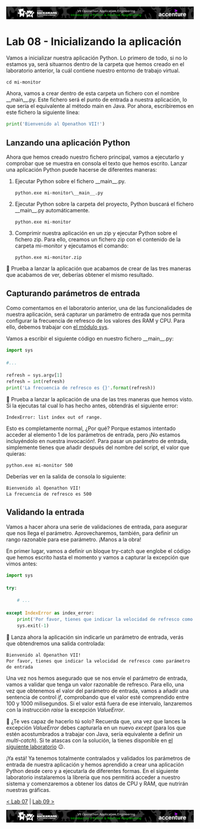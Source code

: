 <p align="center">
    <img src="../resources/header.png">
</p>

# Lab 08 - Inicializando la aplicación

Vamos a inicializar nuestra aplicación Python. Lo primero de todo, si no lo estamos ya, será situarnos dentro de la carpeta que hemos creado en el laboratorio anterior, la cuál contiene nuestro entorno de trabajo virtual.

```shell script
cd mi-monitor
```

Ahora, vamos a crear dentro de esta carpeta un fichero con el nombre \_\_main\_\_.py. Este fichero será el punto de entrada a nuestra aplicación, lo que sería el equivalente al método main en Java. Por ahora, escribiremos en este fichero la siguiente línea:

```python
print('Bienvenido al Openathon VII!')
```

## Lanzando una aplicación Python

Ahora que hemos creado nuestro fichero principal, vamos a ejecutarlo y comprobar que se muestra en consola el texto que hemos escrito. Lanzar una aplicación Python puede hacerse de diferentes maneras:

1. Ejecutar Python sobre el fichero \_\_main\_\_.py.
    ```shell script
    python.exe mi-monitor\__main__.py
    ```

2. Ejecutar Python sobre la carpeta del proyecto, Python buscará el fichero \_\_main\_\_.py automáticamente.
    ```shell scriptzip 
    python.exe mi-monitor
    ```
3. Comprimir nuestra aplicación en un zip y ejecutar Python sobre el fichero zip. Para ello, creamos un fichero zip con el contenido de la carpeta mi-monitor y ejecutamos el comando:
     ```shell script
     python.exe mi-monitor.zip
     ```
:memo: Prueba a lanzar la aplicación que acabamos de crear de las tres maneras que acabamos de ver, deberías obtener el mismo resultado.

## Capturando parámetros de entrada

Como comentamos en el laboratorio anterior, una de las funcionalidades de nuestra aplicación, será capturar un parámetro de entrada que nos permita configurar la frecuencia de refresco de los valores des RAM y CPU. Para ello, debemos trabajar con [el módulo sys](https://docs.python.org/3/library/sys.html). 

Vamos a escribir el siguiente código en nuestro fichero \_\_main\_\_.py:

```python
import sys

#...

refresh = sys.argv[1]   
refresh = int(refresh)
print('La frecuencia de refresco es {}'.format(refresh))
```

:memo: Prueba a lanzar la aplicación de una de las tres maneras que hemos visto. Si la ejecutas tal cual lo has hecho antes, obtendrás el siguiente error:

```shell script
IndexError: list index out of range. 
```

Esto es completamente normal, ¿Por qué? Porque estamos intentado acceder al elemento 1 de los parámetros de entrada, pero ¡No estamos incluyéndolo en nuestra invocación!. Para pasar un parámetro de entrada, simplemente tienes que añadir después del nombre del script, el valor que quieras:

```shell script
python.exe mi-monitor 500
```

Deberías ver en la salida de consola lo siguiente:

```shell script
Bienvenido al Openathon VII!
La frecuencia de refresco es 500
```

## Validando la entrada

Vamos a hacer ahora una serie de validaciones de entrada, para asegurar que nos llega el parámetro. Aprovecharemos, también, para definir un rango razonable para ese parámetro. ¡Manos a la obra!

En primer lugar, vamos a definir un bloque try-catch que englobe el código que hemos escrito hasta el momento y vamos a capturar la excepción que vimos antes:

```python
import sys

try:

    # ...

except IndexError as index_error:
    print('Por favor, tienes que indicar la velocidad de refresco como parámetro de entrada')
    sys.exit(-1)
```

:memo: Lanza ahora la aplicación sin indicarle un parámetro de entrada, verás que obtendremos una salida controlada:

```shell script
Bienvenido al Openathon VII!
Por favor, tienes que indicar la velocidad de refresco como parámetro de entrada
```

Una vez nos hemos asegurado que se nos envíe el parámetro de entrada, vamos a validar que tenga un valor razonable de refresco. Para ello, una vez que obtenemos el valor del parámetro de entrada, vamos a añadir una sentencia de control *if*, comprobando que el valor esté comprendido entre 100 y 1000 milisegundos. Si el valor está fuera de ese intervalo, lanzaremos con la instrucción *raise* la excepción *ValueError*.
 
 :dart: ¿Te ves capaz de hacerlo tú solo? Recuerda que, una vez que lances la excepción *ValueError* debes capturarla en un nuevo *except* (para los que estén acostumbrados a trabajar con Java, sería equivalente a definir un *multi-catch*). Si te atascas con la solución, la tienes disponible en [el siguiente laboratorio](../lab-09/mi-monitor) :wink:. 
 
¡Ya está! Ya tenemos totalmente contralados y validados los parámetros de entrada de nuestra aplicación y hemos aprendido a crear una aplicación Python desde cero y a ejecutarla de diferentes formas. En el siguiente laboratorio instalaremos la librería que nos permitirá acceder a nuestro sistema y comenzaremos a obtener los datos de CPU y RAM, que nutrirán nuestras gráficas.

[< Lab 07](../lab-07) | [Lab 09 >](../lab-09)

<p align="center">
    <img src="../resources/header.png">
</p>
